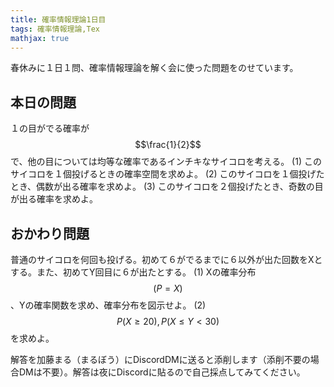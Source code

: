 ```yaml
---
title: 確率情報理論1日目
tags: 確率情報理論,Tex
mathjax: true
---
```


春休みに１日１問、確率情報理論を解く会に使った問題をのせています。

## 本日の問題

１の目がでる確率が $$\frac{1}{2}$$ で、他の目については均等な確率であるインチキなサイコロを考える。
(1) このサイコロを１個投げるときの確率空間を求めよ。 
(2) このサイコロを１個投げたとき、偶数が出る確率を求めよ。
(3) このサイコロを２個投げたとき、奇数の目が出る確率を求めよ。 


## おかわり問題
普通のサイコロを何回も投げる。初めて６がでるまでに６以外が出た回数をXとする。また、初めてY回目に６が出たとする。
(1) Xの確率分布$$(P=X)$$、Yの確率関数を求め、確率分布を図示せよ。
(2) $$ P(X\ge20) , P(X\le Y<30) $$を求めよ。 

解答を加藤まる（まるぼう）にDiscordDMに送ると添削します（添削不要の場合DMは不要）。解答は夜にDiscordに貼るので自己採点してみてください。

